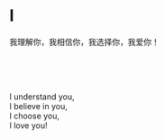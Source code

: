 # I

我理解你，我相信你，我选择你，我爱你！

<br>
<br>
<br>

I understand you, <br>
I believe in you, <br>
I choose you, <br>
I love you!